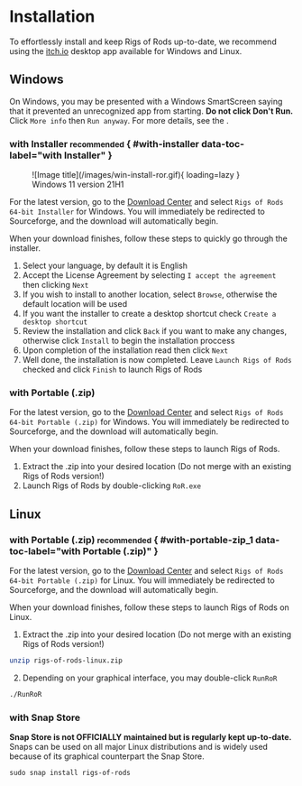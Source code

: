 # Installation

To effortlessly install and keep Rigs of Rods up-to-date, we recommend using the [itch.io](https://itch.io/app) desktop app available for Windows and Linux.

## Windows

On Windows, you may be presented with a Windows SmartScreen saying that it prevented an unrecognized app from starting. **Do not click Don't Run.** Click `More info` then `Run anyway`. For more details, see the .

### with Installer <small>recommended</small> { #with-installer data-toc-label="with Installer" }

<figure markdown>
  ![Image title](/images/win-install-ror.gif){ loading=lazy }
  <figcaption>Windows 11 version 21H1</figcaption>
</figure>

For the latest version, go to the [Download Center](https://www.rigsofrods.org/download) and select `Rigs of Rods 64-bit Installer` for Windows. You will immediately be redirected to Sourceforge, and the download will automatically begin.

When your download finishes, follow these steps to quickly go through the installer.

1. Select your language, by default it is English
2. Accept the License Agreement by selecting `I accept the agreement` then clicking `Next`
3. If you wish to install to another location, select `Browse`, otherwise the default location will be used
4. If you want the installer to create a desktop shortcut check `Create a desktop shortcut`
5. Review the installation and click `Back` if you want to make any changes, otherwise click `Install` to begin the installation proccess
6. Upon completion of the installation read then click `Next`
7. Well done, the installation is now completed. Leave `Launch Rigs of Rods` checked and click `Finish` to launch Rigs of Rods


### with Portable (.zip)

For the latest version, go to the [Download Center](https://www.rigsofrods.org/download) and select `Rigs of Rods 64-bit Portable (.zip)` for Windows. You will immediately be redirected to Sourceforge, and the download will automatically begin.

When your download finishes, follow these steps to launch Rigs of Rods.

1. Extract the .zip into your desired location (Do not merge with an existing Rigs of Rods version!)
2. Launch Rigs of Rods by double-clicking `RoR.exe`

## Linux

### with Portable (.zip) <small>recommended</small> { #with-portable-zip_1 data-toc-label="with Portable (.zip)" }

For the latest version, go to the [Download Center](https://www.rigsofrods.org/download) and select `Rigs of Rods 64-bit Portable (.zip)` for Linux. You will immediately be redirected to Sourceforge, and the download will automatically begin.

When your download finishes, follow these steps to launch Rigs of Rods on Linux.

1. Extract the .zip into your desired location (Do not merge with an existing Rigs of Rods version!)
``` sh
unzip rigs-of-rods-linux.zip
```
2. Depending on your graphical interface, you may double-click `RunRoR`
``` sh
./RunRoR
```

### with Snap Store

**Snap Store is not OFFICIALLY maintained but is regularly kept up-to-date.** Snaps can be used on all major Linux distributions and is widely used because of its graphical counterpart the Snap Store.

``` shell
sudo snap install rigs-of-rods
```